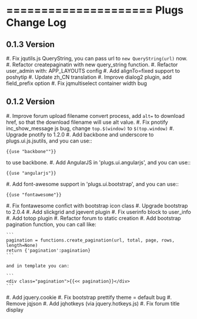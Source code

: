 =====================
Plugs Change Log
=====================

0.1.3 Version
-----------------

#. Fix jqutils.js QueryString, you can pass url to `new QueryString(url)` now.
#. Refactor createpaginatin with new query_string function.
#. Refactor user_admin with: APP_LAYOUTS config
#. Add alignTo=fixed support to poshytip
#. Update zh_CN translation
#. Improve dialog2 plugin, add field_prefix option
#. Fix jqmultiselect container width bug

0.1.2 Version
-----------------

#. Improve forum upload filename convert process, add ``alt=`` to download href, so 
   that the download filename will use alt value.
#. Fix pnotify inc_show_message js bug, change ``top.$(window)`` to ``$(top.window)``
#. Upgrade pnotify to 1.2.0
#. Add backbone and underscore to plugs.ui.js.jsutils, and you can use::

    {{use "backbone""}}
    
   to use backbone.
#. Add AngularJS in 'plugs.ui.angularjs', and you can use::

    {{use "angularjs"}}
#. Add font-awesome support in 'plugs.ui.bootstrap', and you can use::

    {{use "fontawesome"}}
    
#. Fix fontawesome confict with bootstrap icon class
#. Upgrade bootstrap to 2.0.4
#. Add slickgrid and jqevent plugin
#. Fix userinfo block to user_info
#. Add totop plugin
#. Refactor forum to static creation
#. Add bootstrap pagination function, you can call like:

    ```
    pagination = functions.create_pagination(url, total, page, rows, length=None)
    return {'pagination':pagination}
    ```
    
    and in template you can:
    
    ```
    <div class="pagination">{{<< pagination}}</div>
    ```
#. Add jquery.cookie
#. Fix bootstrap prettify theme = default bug
#. Remove jqjson
#. Add jqhotkeys (via jquery.hotkeys.js)
#. Fix forum title display
